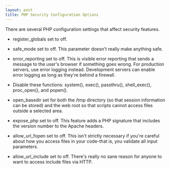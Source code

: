```yaml
---
layout: post
title: PHP Security Configuration Options
---
```


There are several PHP configuration settings that affect security features. 

* register_globals set to off.

* safe_mode set to off. This parameter doesn't really make anything safe.

* error_reporting set to off. This is visible error reporting that sends a message to the user's browser if something goes wrong. For production servers, use error logging instead. Development servers can enable error logging as long as they're behind a firewall.

* Disable these functions: system(), exec(), passthru(), shell_exec(), proc_open(), and popen(). 

* open_basedir set for both the /tmp directory (so that session information can be stored) and the web root so that scripts cannot access files outside a selected area.

* expose_php set to off. This feature adds a PHP signature that includes the version number to the Apache headers. 

* allow_url_fopen set to off. This isn't strictly necessary if you're careful about how you access files in your code-that is, you validate all input parameters.

* allow_url_include set to off. There's really no sane reason for anyone to want to access include files via HTTP.